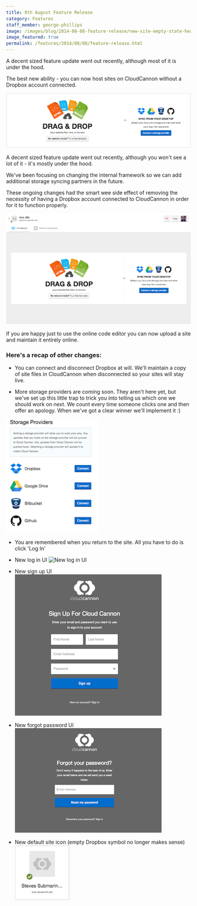 ```yaml
---
title: 8th August Feature Release
category: Features
staff_member: george-phillips
image: /images/blog/2014-08-08-feature-release/new-site-empty-state-header.png
image_featured: true
permalink: /features/2014/08/08/feature-release.html
---
```

A decent sized feature update went out recently, although most of it is under the hood.

The best new ability - you can now host sites on CloudCannon without a Dropbox account connected.

<!-- excerpt stop -->

![New empty site state in CloudCannon](/images/blog/2014-08-08-feature-release/new-site-empty-state-header.png "New empty site state in CloudCannon")

A decent sized feature update went out recently, although you won't see a lot of it - it's mostly under the hood.

We've been focusing on changing the internal framework so we can add additional storage syncing partners in the future.

These ongoing changes had the smart wee side effect of removing the necessity of having a Dropbox account connected to CloudCannon in order for it to function properly.

![New site empty state](/images/blog/2014-08-08-feature-release/new-site-empty-state.png)

If you are happy just to use the online code editor you can now upload a site and maintain it entirely online.

### Here's a recap of other changes:

- You can connect and disconnect Dropbox at will. We'll maintain a copy of site files in CloudCannon when disconnected so your sites will stay live.

- More storage providers are coming soon. They aren't here yet, but we've set up this little trap to trick you into telling us which one we should work on next. We count every time someone clicks one and then offer an apology. When we've got a clear winner we'll implement it :)

![Storage provider trap](/images/blog/2014-08-08-feature-release/select-a-storage-provider.png)

- You are remembered when you return to the site. All you have to do is click 'Log In'

- New log in UI
![New log in UI](/images/blog/2014-08-08-feature-release/new-sign-in.png)

- New sign up UI
![New sign up UI](/images/blog/2014-08-08-feature-release/new-sign-up.png)

- New forgot password UI
![New default site icon](/images/blog/2014-08-08-feature-release/new-reset-password.png)

- New default site icon (empty Dropbox symbol no longer makes sense)
![New default site icon](/images/blog/2014-08-08-feature-release/new-default-site-icon.png)
